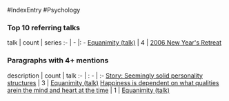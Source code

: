 #IndexEntry #Psychology

### Top 10 referring talks
talk | count | series
:- | - |: -
<a data-href="Equanimity (talk)" href="Equanimity+%28talk%29" class="internal-link">Equanimity (talk)</a> | 4 | <a data-href="2006 New Year's Retreat" href="2006+New+Year%27s+Retreat" class="internal-link">2006 New Year&#x27;s Retreat</a>

### Paragraphs with 4+ mentions
description | count | talk
:- | : - | :-
<a aria-label-position="top" aria-label="Equanimity (talk) > Story Seemingly solid personality structures" data-href="Equanimity (talk)#Story Seemingly solid personality structures" href="Equanimity+%28talk%29#Story+Seemingly+solid+personality+structures" class="internal-link">Story: Seemingly solid personality structures</a> | 3 | <a data-href="Equanimity (talk)" href="Equanimity+%28talk%29" class="internal-link">Equanimity (talk)</a>
<a aria-label-position="top" aria-label="Equanimity (talk) > Happiness is dependent on what qualities arein the mind and heart at the time" data-href="Equanimity (talk)#Happiness is dependent on what qualities arein the mind and heart at the time" href="Equanimity+%28talk%29#Happiness+is+dependent+on+what+qualities+arein+the+mind+and+heart+at+the+time" class="internal-link">Happiness is dependent on what qualities arein the mind and heart at the time</a> | 1 | <a data-href="Equanimity (talk)" href="Equanimity+%28talk%29" class="internal-link">Equanimity (talk)</a>

